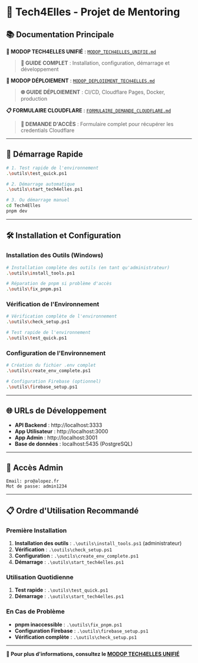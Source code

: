 # 🚀 **Tech4Elles - Projet de Mentoring**

## 📚 **Documentation Principale**

**📖 MODOP TECH4ELLES UNIFIÉ** : [`MODOP_TECH4ELLES_UNIFIE.md`](./MODOP_TECH4ELLES_UNIFIE.md)

> **🎯 GUIDE COMPLET** : Installation, configuration, démarrage et développement

**🚀 MODOP DÉPLOIEMENT** : [`MODOP_DEPLOIEMENT_TECH4ELLES.md`](./MODOP_DEPLOIEMENT_TECH4ELLES.md)

> **🌐 GUIDE DÉPLOIEMENT** : CI/CD, Cloudflare Pages, Docker, production

**📋 FORMULAIRE CLOUDFLARE** : [`FORMULAIRE_DEMANDE_CLOUDFLARE.md`](./FORMULAIRE_DEMANDE_CLOUDFLARE.md)

> **🔐 DEMANDE D'ACCÈS** : Formulaire complet pour récupérer les credentials Cloudflare

---

## 🚀 **Démarrage Rapide**

```bash
# 1. Test rapide de l'environnement
.\outils\test_quick.ps1

# 2. Démarrage automatique
.\outils\start_tech4elles.ps1

# 3. Ou démarrage manuel
cd Tech4Elles
pnpm dev
```

---

## 🛠️ **Installation et Configuration**

### **Installation des Outils (Windows)**
```bash
# Installation complète des outils (en tant qu'administrateur)
.\outils\install_tools.ps1

# Réparation de pnpm si problème d'accès
.\outils\fix_pnpm.ps1
```

### **Vérification de l'Environnement**
```bash
# Vérification complète de l'environnement
.\outils\check_setup.ps1

# Test rapide de l'environnement
.\outils\test_quick.ps1
```

### **Configuration de l'Environnement**
```bash
# Création du fichier .env complet
.\outils\create_env_complete.ps1

# Configuration Firebase (optionnel)
.\outils\firebase_setup.ps1
```

---

## 🌐 **URLs de Développement**

- **API Backend** : http://localhost:3333
- **App Utilisateur** : http://localhost:3000
- **App Admin** : http://localhost:3001
- **Base de données** : localhost:5435 (PostgreSQL)

---

## 🔐 **Accès Admin**

```
Email: pro@alopez.fr
Mot de passe: admin1234
```

---

## 📋 **Ordre d'Utilisation Recommandé**

### **Première Installation**
1. **Installation des outils** : `.\outils\install_tools.ps1` (administrateur)
2. **Vérification** : `.\outils\check_setup.ps1`
3. **Configuration** : `.\outils\create_env_complete.ps1`
4. **Démarrage** : `.\outils\start_tech4elles.ps1`

### **Utilisation Quotidienne**
1. **Test rapide** : `.\outils\test_quick.ps1`
2. **Démarrage** : `.\outils\start_tech4elles.ps1`

### **En Cas de Problème**
- **pnpm inaccessible** : `.\outils\fix_pnpm.ps1`
- **Configuration Firebase** : `.\outils\firebase_setup.ps1`
- **Vérification complète** : `.\outils\check_setup.ps1`

---

**📖 Pour plus d'informations, consultez le [MODOP TECH4ELLES UNIFIÉ](./MODOP_TECH4ELLES_UNIFIE.md)**
